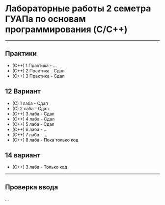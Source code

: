 # Лабораторные работы 2 семетра ГУАПа по основам программирования (C/C++)
<hr>
<h2>Практики</h2>
<ul>
  <li>(C++) 1 Практика - ...</li>
  <li>(C++) 2 Практика - Сдал</li>
  <li>(C++) 3 Практика - Сдал</li>
</ul>
<h2>12 Вариант</h2>
<ul>
  <li>(C) 1 лаба - Сдал</li>
  <li>(C) 2 лаба - Сдал</li>
  <li>(C++) 3 лаба - Сдал</li>
  <li>(C++) 4 лаба - Сдал</li>
  <li>(C++) 5 лаба - Сдал</li>
  <li>(C++) 6 лаба - ...</li>
  <li>(C++) 7 лаба - ...</li>
  <li>(C++) 8 лаба - Пока только код</li>
 </ul>
 
 <h2>14 вариант</h2>
 <ul>
  <li>(C++) 3 лаба - Только код</li> 
 </ul>
 
<hr>
<h2>Проверка ввода</h2>
<p>...</p>
  

